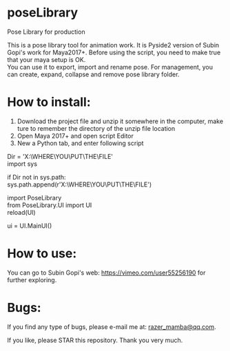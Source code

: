 # poseLibrary
Pose Library for production
	    
This is a pose library tool for animation work.	
It is Pyside2 version of Subin Gopi's work for Maya2017+.
Before using the script, you need to make true that your maya setup is OK.		    
You can use it to export, import and rename pose. For management, you can create, expand, collapse and remove pose library folder.		

# How to install:
1. Download the project file and unzip it somewhere in the computer, make ture to remember the directory of the unzip file location		
2. Open Maya 2017+ and open script Editor		    
3. New a Python tab, and enter following script 		    

Dir = 'X:\WHERE\YOU\PUT\THE\FILE'		    
import sys		

if Dir not in sys.path:		
				sys.path.append(r'X:\WHERE\YOU\PUT\THE\FILE')      
  
import PoseLibrary    
from PoseLibrary.UI import UI    
reload(UI)    
    
ui = UI.MainUI()    

# How to use:
You can go to Subin Gopi's web: https://vimeo.com/user55256190 for further exploring.		

# Bugs:
If you find any type of bugs, please e-mail me at: razer_mamba@qq.com.    
    
If you like, please STAR this repository. Thank you very much.    
